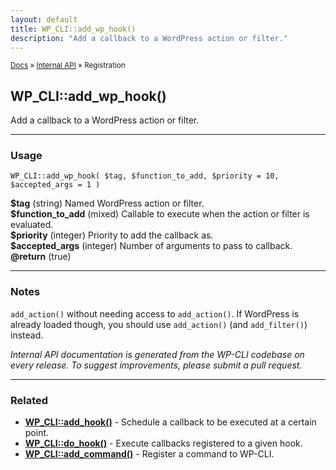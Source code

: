 ```yaml
---
layout: default
title: WP_CLI::add_wp_hook()
description: "Add a callback to a WordPress action or filter."
---
```


<small><a href="/docs/">Docs</a> &raquo; <a href="/docs/internal-api/">Internal API</a> &raquo; Registration</small>

## WP_CLI::add_wp_hook()

Add a callback to a WordPress action or filter.

***

### Usage

    WP_CLI::add_wp_hook( $tag, $function_to_add, $priority = 10, $accepted_args = 1 )

<div>
<strong>$tag</strong> (string) Named WordPress action or filter.<br />
<strong>$function_to_add</strong> (mixed) Callable to execute when the action or filter is evaluated.<br />
<strong>$priority</strong> (integer) Priority to add the callback as.<br />
<strong>$accepted_args</strong> (integer) Number of arguments to pass to callback.<br />
<strong>@return</strong> (true) <br />
</div>


***

### Notes

`add_action()` without needing access to `add_action()`. If WordPress is
already loaded though, you should use `add_action()` (and `add_filter()`)
instead.


*Internal API documentation is generated from the WP-CLI codebase on every release. To suggest improvements, please submit a pull request.*


***

### Related

<ul>



<li><strong><a href="/docs/internal-api/wp-cli-add-hook/">WP_CLI::add_hook()</a></strong> - Schedule a callback to be executed at a certain point.</li>


<li><strong><a href="/docs/internal-api/wp-cli-do-hook/">WP_CLI::do_hook()</a></strong> - Execute callbacks registered to a given hook.</li>


<li><strong><a href="/docs/internal-api/wp-cli-add-command/">WP_CLI::add_command()</a></strong> - Register a command to WP-CLI.</li>



</ul>


